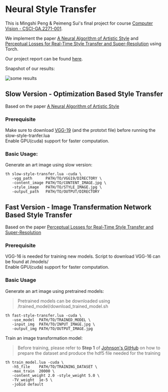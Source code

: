 # Neural Style Transfer

This is Mingshi Peng & Peimeng Sui's final project for course [Computer Vision - CSCI-GA.2271-001][CVCourse].

We implement the paper [A Neural Algorithm of Artistic Style][Gatys] and   
 [Perceptual Losses for Real-Time Style Transfer and Super-Resolution][Justin] using Torch.

Our project report can be found [here][report].

Snapshot of our results:

![some results](http://cs.nyu.edu/~mp4504/storage/result.png)

## Slow Version - Optimization Based Style Transfer
 Based on the paper [A Neural Algorithm of Artistic Style][Gatys]
### Prerequisite
 Make sure to download [VGG-19](https://gist.github.com/ksimonyan/3785162f95cd2d5fee77#file-readme-md) (and the prototxt file) before running the slow-style-tranfer.lua  
 Enable GPU(cuda) support for faster computation.

### Basic Usage:
 Generate an art image using slow version:
```
th slow-style-transfer.lua -cuda \  
   -vgg_path      PATH/TO/VGG19/DIRECTORY \    
   -content_image PATH/TO/CONTENT_IMAGE.jpg \    
   -style_image   PATH/TO/STYLE_IMAGE.jpg \    
   -output_path   PATH/TO/OUTPUT/DIRECTORY
```
  
  
  
## Fast Version - Image Transfermation Network Based Style Transfer
 Based on the paper [Perceptual Losses for Real-Time Style Transfer and Super-Resolution][Justin]
### Prerequisite

 VGG-16 is needed for training new models. Script to download VGG-16 can be found at /models/  
 Enable GPU(cuda) support for faster computation.
 
### Basic Usage
Generate an art image using pretrained models:
> Pretrained models can be downloaded using /trained_model/download_trained_model.sh  

```
th fast-style-transfer.lua -cuda \
   -use_model  PATH/TO/TRAINED_MODEL \ 
   -input_img  PATH/TO/INPUT_IMAGE.jpg \
   -output_img PATH/TO/OUTPUT_IMAGE.jpg 
```

Train an image transformation model:
> Before training, please refer to **Step 1** of [Johnson's GitHub][TrainModel] on how to prepare the dataset and produce the hdf5 file needed for the training

```
th train_model.lua -cuda \ 
   -h5_file    PATH/TO/TRAINING_DATASET \
   -max_train  20000 \
   -content_weight 2.0 -style_weight 5.0 \ 
   -TV_weight  1e-5 \
   -jobid default 
```


[CVCourse]:http://cs.nyu.edu/~fergus/teaching/vision/
[Gatys]:https://arxiv.org/abs/1508.06576
[Justin]:http://cs.stanford.edu/people/jcjohns/eccv16/
[TrainModel]:https://github.com/jcjohnson/fast-neural-style/blob/master/doc/training.md
[report]:http://cs.nyu.edu/~mp4504/Implementation-Two-Approaches.pdf



